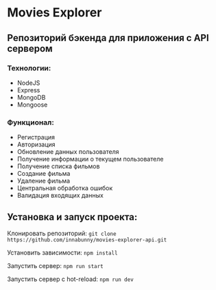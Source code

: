 # Movies Explorer

## Репозиторий бэкенда для приложения с API сервером

### Технологии:
+ NodeJS
+ Express
+ MongoDB
+ Mongoose

### Функционал: 

+ Регистрация
+ Авторизация
+ Обновление данных пользователя
+ Получение информации о текущем пользователе
+ Получение списка фильмов
+ Создание фильма
+ Удаление фильма
+ Центральная обработка ошибок
+ Валидация входящих данных
  
## Установка и запуск проекта:
Клонировать репозиторий: `git clone https://github.com/innabunny/movies-explorer-api.git`

Установить зависимости: `npm install`

Запустить сервер: `npm run start`

Запустить сервер с hot-reload: `npm run dev`
